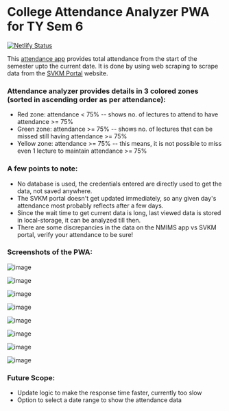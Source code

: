 # College Attendance Analyzer PWA for TY Sem 6

[![Netlify Status](https://api.netlify.com/api/v1/badges/08415c9a-2457-4240-8008-ab7eac2952bc/deploy-status)](https://app.netlify.com/sites/attendance-analyzer/deploys)

This [attendance app](https://attendance-analyzer.netlify.app) provides total attendance from the start of the semester upto the current date.
It is done by using web scraping to scrape data from the [SVKM Portal](https://portal.svkm.ac.in/usermgmt/login) website.

### Attendance analyzer provides details in 3 colored zones (sorted in ascending order as per attendance):

-   Red zone: attendance < 75% -- shows no. of lectures to attend to have attendance >= 75%
-   Green zone: attendance >= 75% -- shows no. of lectures that can be missed still having attendance >= 75%
-   Yellow zone: attendance >= 75% -- this means, it is not possible to miss even 1 lecture to maintain attendance >= 75%

### A few points to note:

- No database is used, the credentials entered are directly used to get the data, not saved anywhere.
- The SVKM portal doesn't get updated immediately, so any given day's attendance most probably reflects after a few days.
- Since the wait time to get current data is long, last viewed data is stored in local-storage, it can be analyzed till then.
- There are some discrepancies in the data on the NMIMS app vs SVKM portal, verify your attendance to be sure!

### Screenshots of the PWA:

![image](https://github.com/mohitdhatrak/college-attendance-analyzer/assets/91209576/cd63c5b7-2eee-4ad0-80a6-43a63b411869)

![image](https://github.com/mohitdhatrak/college-attendance-analyzer/assets/91209576/f570e223-16eb-45dc-951c-34e6f8e96f2c)

![image](https://github.com/mohitdhatrak/college-attendance-analyzer/assets/91209576/7e8b9b31-4c37-4f9c-83a0-7df214fefd55)

![image](https://github.com/mohitdhatrak/college-attendance-analyzer/assets/91209576/bd9a9a59-aaa5-4dd1-8d95-1a0a903bc8b4)

![image](https://github.com/mohitdhatrak/college-attendance-analyzer/assets/91209576/ee1d4be1-e52c-4564-afd0-0bf53e4376b5)

![image](https://github.com/mohitdhatrak/college-attendance-analyzer/assets/91209576/4abe318d-081b-4d44-8481-7b8bc46d4976)

![image](https://github.com/mohitdhatrak/college-attendance-analyzer/assets/91209576/d87fb68e-677f-47ac-8d75-703850da6f55)

![image](https://github.com/mohitdhatrak/college-attendance-analyzer/assets/91209576/20d7f7cd-113e-40a4-8089-2661c47f7d15)

### Future Scope:

-   Update logic to make the response time faster, currently too slow
-   Option to select a date range to show the attendance data
